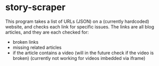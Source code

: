 # story-scraper

This program takes a list of URLs (JSON) on a (currently hardcoded) website, and checks each link for specific issues.
The links are all blog articles, and they are each checked for:
- broken links
- missing related articles
- if the article contains a video (will in the future check if the video is broken) (currently not working for videos imbedded via iframe)
